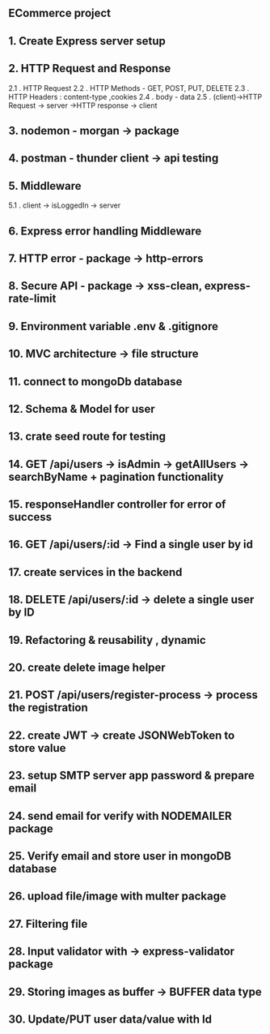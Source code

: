 ## ECommerce project

## 1. Create Express server setup

## 2. HTTP Request and Response

2.1 . HTTP Request
2.2 . HTTP Methods - GET, POST, PUT, DELETE
2.3 . HTTP Headers : content-type ,cookies
2.4 . body - data
2.5 . (client)->HTTP Request -> server ->HTTP response -> client

## 3. nodemon - morgan -> package

## 4. postman - thunder client -> api testing

## 5. Middleware

5.1 . client -> isLoggedIn -> server

## 6. Express error handling Middleware

## 7. HTTP error - package -> http-errors

## 8. Secure API - package -> xss-clean, express-rate-limit

## 9. Environment variable .env & .gitignore

## 10. MVC architecture -> file structure

## 11. connect to mongoDb database

## 12. Schema & Model for user

## 13. crate seed route for testing

## 14. GET /api/users -> isAdmin -> getAllUsers -> searchByName + pagination functionality

## 15. responseHandler controller for error of success

## 16. GET /api/users/:id -> Find a single user by id

## 17. create services in the backend

## 18. DELETE /api/users/:id -> delete a single user by ID

## 19. Refactoring & reusability , dynamic

## 20. create delete image helper

## 21. POST /api/users/register-process -> process the registration

## 22. create JWT -> create JSONWebToken to store value

## 23. setup SMTP server app password & prepare email

## 24. send email for verify with NODEMAILER package

## 25. Verify email and store user in mongoDB database

## 26. upload file/image with multer package

## 27. Filtering file

## 28. Input validator with -> express-validator package

## 29. Storing images as buffer -> BUFFER data type

## 30. Update/PUT user data/value with Id
